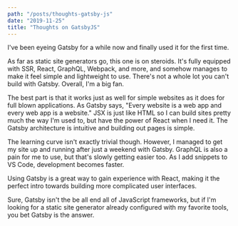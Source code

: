 ```yaml
---
path: "/posts/thoughts-gatsby-js"
date: "2019-11-25"
title: "Thoughts on GatsbyJS"
---
```

I've been eyeing Gatsby for a while now and finally used it for the first time.

As far as static site generators go, this one is on steroids. It's fully equipped with SSR, React, GraphQL, Webpack, and more, and somehow manages to make it feel simple and lightweight to use. There's not a whole lot you can't build with Gatsby. Overall, I'm a big fan. 

The best part is that it works just as well for simple websites as it does for full blown applications. As Gatsby says, "Every website is a web app and every web app is a website." JSX is just like HTML so I can build sites pretty much the way I'm used to, but have the power of React when I need it. The Gatsby architecture is intuitive and building out pages is simple. 

The learning curve isn't exactly trivial though. However, I managed to get my site up and running after just a weekend with Gatsby. GraphQL is also a pain for me to use, but that's slowly getting easier too. As I add snippets to VS Code, development becomes faster.

Using Gatsby is a great way to gain experience with React, making it the perfect intro towards building more complicated user interfaces.

Sure, Gatsby isn't the be all end all of JavaScript frameworks, but if I'm looking for a static site generator already configured with my favorite tools, you bet Gatsby is the answer. 





